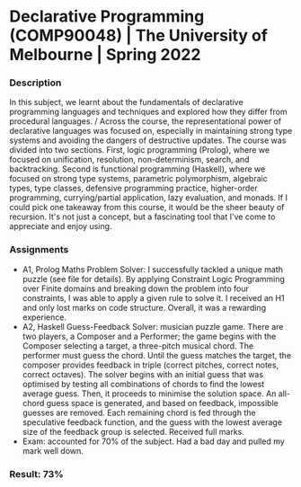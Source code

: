 # Declarative Programming (COMP90048) | The University of Melbourne | Spring 2022

### Description
In this subject, we learnt about the fundamentals of declarative programming languages and techniques and explored how they differ from procedural languages. /
Across the course, the representational power of declarative languages was focused on, especially in maintaining strong type systems and avoiding the dangers of destructive updates.
The course was divided into two sections. First, logic programming (Prolog), where we focused on unification, resolution, non-determinism, search, and backtracking. Second is functional programming (Haskell), where we focused on strong type systems, parametric polymorphism, algebraic types, type classes, defensive programming practice, higher-order programming, currying/partial application, lazy evaluation, and monads.
If I could pick one takeaway from this course, it would be the sheer beauty of recursion. It's not just a concept, but a fascinating tool that I've come to appreciate and enjoy using.
### Assignments
- A1, Prolog Maths Problem Solver: I successfully tackled a unique math puzzle (see file for details). By applying Constraint Logic Programming over Finite domains and breaking down the problem into four constraints, I was able to apply a given rule to solve it. I received an H1 and only lost marks on code structure. Overall, it was a rewarding experience.
- A2, Haskell Guess-Feedback Solver: musician puzzle game. There are two players, a Composer and a Performer; the game begins with the Composer selecting a target, a three-pitch musical chord. The performer must guess the chord. Until the guess matches the target, the composer provides feedback in triple (correct pitches, correct notes, correct octaves). The solver begins with an initial guess that was optimised by testing all combinations of chords to find the lowest average guess. Then, it proceeds to minimise the solution space. An all-chord guess space is generated, and based on feedback, impossible guesses are removed. Each remaining chord is fed through the speculative feedback function, and the guess with the lowest average size of the feedback group is selected. Received full marks.
- Exam: accounted for 70% of the subject. Had a bad day and pulled my mark well down.
### Result: 73%
